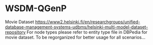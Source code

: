 # WSDM-QGenP
Movie Dataset  https://www2.helsinki.fi/en/researchgroups/unified-database-management-systems-udbms/helsinki-multi-model-dataset-repository
For node types please refer to entity type file in DBPedia for movie dataset.
To be regorganized for better usage for all scenarios...
